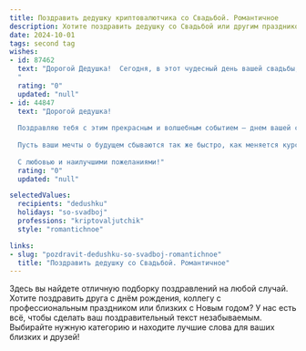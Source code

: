```yaml
---
title: Поздравить дедушку криптовалютчика со Свадьбой. Романтичное
description: Хотите поздравить дедушку со Свадьбой или другим праздником? Наш ИИ создаст незабываемое поздравление, а вы обязательно выделитесь среди других.  
date: 2024-10-01
tags: second tag
wishes:
- id: 87462
  text: "Дорогой Дедушка!  Сегодня, в этот чудесный день вашей свадьбы,  мое сердце переполнено радостью и любовью.  Пусть ваша жизнь, как  самая надежная криптовалюта,  будет  непоколебимо крепкой и стабильно счастливой.  Пусть каждый ваш день сияет ярче, чем самый дорогой бриллиант, а любовь  —  прекрасна и неиссякаема, как  бесконечная цепочка блокчейна.  Поздравляю с этим невероятным событием!  Горько!
  "
  rating: "0"
  updated: "null"
- id: 44847
  text: "Дорогой дедушка!
  
  Поздравляю тебя с этим прекрасным и волшебным событием – днем вашей свадьбы! В этот замечательный день, когда два сердца переплетаются в единое целое, хочется пожелать вам, чтобы ваша любовь была такой же крепкой и надёжной, как лучшие криптовалюты. Пусть каждый момент жизни вместе приносит радость, как успешная сделка на бирже, а ваша совместная дорога будет усыпана счастливыми мгновениями и теплом.
  
  Пусть ваши мечты о будущем сбываются так же быстро, как меняется курс на рынке, а друг друга вы дополняли и вдохновляли на новые свершения. Берегите свою любовь и взаимопонимание, как самые ценные активы.
  
  С любовью и наилучшими пожеланиями!"
  rating: "0"
  updated: "null"

selectedValues:
  recipients: "dedushku"
  holidays: "so-svadboj"
  professions: "kriptovaljutchik"
  style: "romantichnoe"

links:
- slug: "pozdravit-dedushku-so-svadboj-romantichnoe"
  title: "Поздравить дедушку со Свадьбой. Романтичное"
---
```


Здесь вы найдете отличную подборку поздравлений на любой случай.
Хотите поздравить друга с днём рождения, коллегу с профессиональным праздником или близких с Новым годом? У нас есть всё, чтобы сделать ваш поздравительный текст незабываемым. Выбирайте нужную категорию и находите лучшие слова для ваших близких и друзей!
